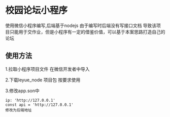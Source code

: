 # 校园论坛小程序

使用微信小程序编写,后端基于nodejs 由于编写时后端没有写接口文档 导致该项目只能用于交作业，但是小程序有一定的借鉴价值，可以基于本案思路打造自己的论坛

## 使用方法

1.拉取小程序项目文件  在微信开发者中导入

2.下载leyue_node 项目包  按要求使用

3.修改app.son中

```
ip: 'http://127.0.0.1'
const api = 'http://127.0.0.1'
修改为后端地址 
```